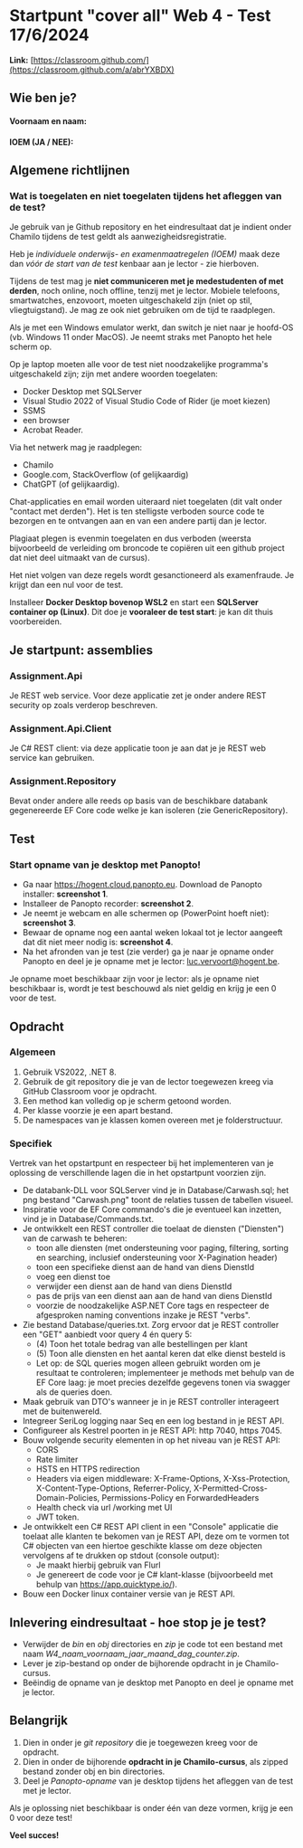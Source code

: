 # Startpunt "cover all" Web 4 - Test 17/6/2024

**Link:** [https://classroom.github.com/](https://classroom.github.com/a/abrYXBDX)

## Wie ben je?

#### Voornaam en naam: 

#### IOEM (JA / NEE):

## Algemene richtlijnen

### Wat is toegelaten en niet toegelaten tijdens het afleggen van de test?

Je gebruik van je Github repository en het eindresultaat dat je indient onder Chamilo tijdens de test geldt als aanwezigheidsregistratie.

Heb je *individuele onderwijs- en examenmaatregelen (IOEM)* maak deze dan *vóór de start van de test* kenbaar aan je lector - zie hierboven.

Tijdens de test mag je **niet communiceren met je medestudenten of met derden**, noch online, noch offline, tenzij met je lector. Mobiele telefoons, smartwatches, enzovoort, moeten uitgeschakeld zijn (niet op stil, vliegtuigstand). Je mag ze ook niet gebruiken om de tijd te raadplegen. 

Als je met een Windows emulator werkt, dan switch je niet naar je hoofd-OS (vb. Windows 11 onder MacOS). Je neemt straks met Panopto het hele scherm op.

Op je laptop moeten alle voor de test niet noodzakelijke programma's uitgeschakeld zijn; zijn met andere woorden toegelaten:

- Docker Desktop met SQLServer
- Visual Studio 2022 of Visual Studio Code of Rider (je moet kiezen)
- SSMS
- een browser
- Acrobat Reader.

Via het netwerk mag je raadplegen:

- Chamilo
- Google.com, StackOverflow (of gelijkaardig)
- ChatGPT (of gelijkaardig).

Chat-applicaties en email worden uiteraard niet toegelaten (dit valt onder "contact met derden"). Het is ten stelligste verboden source code te bezorgen en te ontvangen aan en van een andere partij dan je lector.

Plagiaat plegen is evenmin toegelaten en dus verboden (weersta bijvoorbeeld de verleiding om broncode te copiëren uit een github project dat niet deel uitmaakt van de cursus).

Het niet volgen van deze regels wordt gesanctioneerd als examenfraude. Je krijgt dan een nul voor de test.

Installeer **Docker Desktop bovenop WSL2** en start een **SQLServer container op (Linux)**. Dit doe je **vooraleer de test start**: je kan dit thuis voorbereiden.

## Je startpunt: assemblies

### Assignment.Api

Je REST web service. Voor deze applicatie zet je onder andere REST security op zoals verderop beschreven. 

### Assignment.Api.Client

Je C# REST client: via deze applicatie toon je aan dat je je REST web service kan gebruiken.

### Assignment.Repository

Bevat onder andere alle reeds op basis van de beschikbare databank gegenereerde EF Core code welke je kan isoleren (zie GenericRepository).

## Test

### Start opname van je desktop met Panopto!

- Ga naar https://hogent.cloud.panopto.eu. Download de Panopto installer: **screenshot 1**.
- Installeer de Panopto recorder: **screenshot 2**.
- Je neemt je webcam en alle schermen op (PowerPoint hoeft niet): **screenshot 3**.
- Bewaar de opname nog een aantal weken lokaal tot je lector aangeeft dat dit niet meer nodig is: **screenshot 4**.
- Na het afronden van je test (zie verder) ga je naar je opname onder Panopto en deel je je opname met je lector: luc.vervoort@hogent.be.

Je opname moet beschikbaar zijn voor je lector: als je opname niet beschikbaar is, wordt je test beschouwd als niet geldig en krijg je een 0 voor de test.

## Opdracht

### Algemeen

1. Gebruik VS2022, .NET 8.
2. Gebruik de git repository die je van de lector toegewezen kreeg via GitHub Classroom voor je opdracht.
3. Een method kan volledig op je scherm getoond worden.
4. Per klasse voorzie je een apart bestand.
5. De namespaces van je klassen komen overeen met je folderstructuur.

### Specifiek

Vertrek van het opstartpunt en respecteer bij het implementeren van je oplossing de verschillende lagen die in het opstartpunt voorzien zijn.

- De databank-DLL voor SQLServer vind je in Database/Carwash.sql; het png bestand "Carwash.png" toont de relaties tussen de tabellen visueel. 
- Inspiratie voor de EF Core commando's die je eventueel kan inzetten, vind je in Database/Commands.txt. 
- Je ontwikkelt een REST controller die toelaat de diensten ("Diensten") van de carwash te beheren:
  * toon alle diensten (met ondersteuning voor paging, filtering, sorting en searching, inclusief ondersteuning voor X-Pagination header)
  * toon een specifieke dienst aan de hand van diens DienstId
  * voeg een dienst toe
  * verwijder een dienst aan de hand van diens DienstId
  * pas de prijs van een dienst aan aan de hand van diens DienstId
  * voorzie de noodzakelijke ASP.NET Core tags en respecteer de afgesproken naming conventions inzake je REST "verbs".
- Zie bestand Database/queries.txt. Zorg ervoor dat je REST controller een "GET" aanbiedt voor query 4 én query 5:
  * (4) Toon het totale bedrag van alle bestellingen per klant
  * (5) Toon alle diensten en het aantal keren dat elke dienst besteld is
  * Let op: de SQL queries mogen alleen gebruikt worden om je resultaat te controleren; implementeer je methods met behulp van de EF Core laag: je moet precies dezelfde gegevens tonen via swagger als de queries doen.
- Maak gebruik van DTO's wanneer je in je REST controller interageert met de buitenwereld.
- Integreer SeriLog logging naar Seq en een log bestand in je REST API.
- Configureer als Kestrel poorten in je REST API: http 7040, https 7045.
- Bouw volgende security elementen in op het niveau van je REST API:
  * CORS
  * Rate limiter
  * HSTS en HTTPS redirection
  * Headers via eigen middleware: X-Frame-Options, X-Xss-Protection, X-Content-Type-Options, Referrer-Policy, X-Permitted-Cross-Domain-Policies, Permissions-Policy en ForwardedHeaders
  * Health check via url /working met UI
  * JWT token.
- Je ontwikkelt een C# REST API client in een "Console" applicatie die toelaat alle klanten te bekomen van je REST API, deze om te vormen tot C# objecten van een hiertoe geschikte klasse om deze objecten vervolgens af te drukken op stdout (console output):
  * Je maakt hierbij gebruik van Flurl
  * Je genereert de code voor je C# klant-klasse (bijvoorbeeld met behulp van https://app.quicktype.io/).
- Bouw een Docker linux container versie van je REST API.

## Inlevering eindresultaat - hoe stop je je test?

- Verwijder de *bin* en *obj* directories en *zip* je code tot een bestand met naam *W4_naam_voornaam_jaar_maand_dag_counter.zip*.
- Lever je zip-bestand op onder de bijhorende opdracht in je Chamilo-cursus.
- Beëindig de opname van je desktop met Panopto en deel je opname met je lector.

## Belangrijk

1. Dien in onder je *git repository* die je toegewezen kreeg voor de opdracht.
2. Dien in onder de bijhorende **opdracht in je Chamilo-cursus**, als zipped bestand zonder obj en bin directories.
3. Deel je *Panopto-opname* van je desktop tijdens het afleggen van de test met je lector.

Als je oplossing niet beschikbaar is onder één van deze vormen, krijg je een 0 voor deze test!

**Veel succes!**
